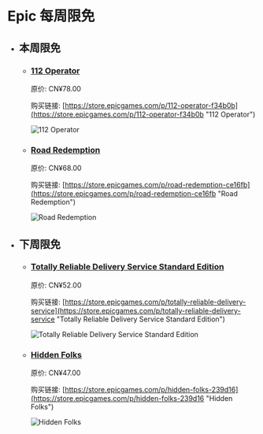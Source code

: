 # Epic 每周限免

- ## 本周限免


  - ### [112 Operator](https://store.epicgames.com/p/112-operator-f34b0b "112 Operator")

    原价: CN¥78.00

    购买链接: [https://store.epicgames.com/p/112-operator-f34b0b](https://store.epicgames.com/p/112-operator-f34b0b "112 Operator")

    ![112 Operator](https://cdn1.epicgames.com/spt-assets/6036e5ea111a448ea1b41d5ab3800d99/112-operator-1smmi.jpg)


  - ### [Road Redemption](https://store.epicgames.com/p/road-redemption-ce16fb "Road Redemption")

    原价: CN¥68.00

    购买链接: [https://store.epicgames.com/p/road-redemption-ce16fb](https://store.epicgames.com/p/road-redemption-ce16fb "Road Redemption")

    ![Road Redemption](https://cdn1.epicgames.com/spt-assets/ee0cf0e1ab6a4e1c83e5de0681fea012/road-redemption-1upeb.png)


- ## 下周限免


  - ### [Totally Reliable Delivery Service Standard Edition](https://store.epicgames.com/p/totally-reliable-delivery-service "Totally Reliable Delivery Service Standard Edition")

    原价: CN¥52.00

    购买链接: [https://store.epicgames.com/p/totally-reliable-delivery-service](https://store.epicgames.com/p/totally-reliable-delivery-service "Totally Reliable Delivery Service Standard Edition")

    ![Totally Reliable Delivery Service Standard Edition](https://cdn1.epicgames.com/52b90f9a982a404781b189f6a7903226/offer/EGS_TotallyReliableDeliveryService_WereFiveGames_S1-2560x1440-47e6e9562d62705a75ea7b7096d0b8dc.jpg)


  - ### [Hidden Folks](https://store.epicgames.com/p/hidden-folks-239d16 "Hidden Folks")

    原价: CN¥47.00

    购买链接: [https://store.epicgames.com/p/hidden-folks-239d16](https://store.epicgames.com/p/hidden-folks-239d16 "Hidden Folks")

    ![Hidden Folks](https://cdn1.epicgames.com/spt-assets/7bfd56b0586348dcb139945d9e59f988/hidden-folks-1b7hh.png)

